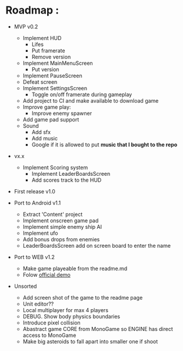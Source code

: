 # Roadmap :
* MVP v0.2
  * Implement HUD
	  * Lifes
	  * Put framerate
	  * Remove version
  * Implement MainMenuScreen
    * Put version
  * Implement PauseScreen
  * Defeat screen
  * Implement SettingsScreen
    * Toggle on/off framerate during gameplay
  * Add project to CI and make available to download game
  * Improve game play:
    * Improve enemy spawner
  * Add game pad support
  * Sound
    * Add sfx
    * Add music
    * Google if it is allowed to put **music that I bought to the repo**  

* vx.x
  * Implement Scoring system
    * Implement LeaderBoardsScreen
    * Add scores track to the HUD

* First release v1.0

* Port to Android v1.1
  * Extract 'Content' project
  * Implement onscreen game pad
  * Implement simple enemy ship AI
  * Implement ufo
  * Add bonus drops from enemies
  * LeaderBoardsScreen add on screen board to enter the name
	
* Port to WEB v1.2
  * Make game playeable from the readme.md
  * Folow [official demo](https://www.monogame.net/webdemo/)

* Unsorted
  * Add screen shot of the game to the readme page
  * Unit editor??
  * Local multiplayer for max 4 players
  * DEBUG. Show body physics boundaries
  * Introduce pixel collision
  * Abastract game CORE from MonoGame so ENGINE has direct access to MonoGame
  * Make big asteroids to fall apart into smaller one if shoot